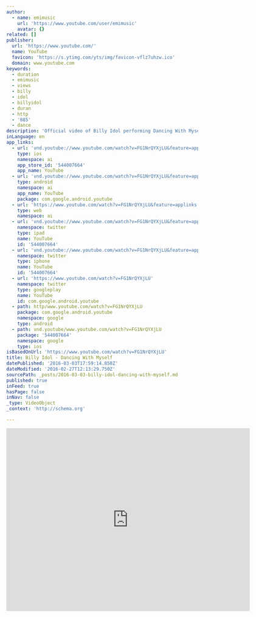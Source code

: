```yaml
---
author:
  - name: emimusic
    url: 'https://www.youtube.com/user/emimusic'
    avatar: {}
related: []
publisher:
  url: 'https://www.youtube.com/'
  name: YouTube
  favicon: 'https://s.ytimg.com/yts/img/favicon-vflz7uhzw.ico'
  domain: www.youtube.com
keywords:
  - duration
  - emimusic
  - views
  - billy
  - idol
  - billyidol
  - duran
  - http
  - '885'
  - dance
description: 'Official video of Billy Idol performing Dancing With Myself from the album Kiss Me Deadly. Buy It Here: http://smarturl.it/lbq16t The video was directed by Tobe Hooper Like Billy Idol on Facebook: http://www.facebook.com/BillyIdol Follow Billy Idol on Twitter: http://twitter.com/#!/billyidol Official Website: http://billyidol.net/'
inLanguage: en
app_links:
  - url: 'vnd.youtube://www.youtube.com/watch?v=FG1NrQYXjLU&feature=applinks'
    type: ios
    namespace: ai
    app_store_id: '544007664'
    app_name: YouTube
  - url: 'vnd.youtube://www.youtube.com/watch?v=FG1NrQYXjLU&feature=applinks'
    type: android
    namespace: ai
    app_name: YouTube
    package: com.google.android.youtube
  - url: 'https://www.youtube.com/watch?v=FG1NrQYXjLU&feature=applinks'
    type: web
    namespace: ai
  - url: 'vnd.youtube://www.youtube.com/watch?v=FG1NrQYXjLU&feature=applinks'
    namespace: twitter
    type: ipad
    name: YouTube
    id: '544007664'
  - url: 'vnd.youtube://www.youtube.com/watch?v=FG1NrQYXjLU&feature=applinks'
    namespace: twitter
    type: iphone
    name: YouTube
    id: '544007664'
  - url: 'https://www.youtube.com/watch?v=FG1NrQYXjLU'
    namespace: twitter
    type: googleplay
    name: YouTube
    id: com.google.android.youtube
  - path: http/www.youtube.com/watch?v=FG1NrQYXjLU
    package: com.google.android.youtube
    namespace: google
    type: android
  - path: vnd.youtube/www.youtube.com/watch?v=FG1NrQYXjLU
    package: '544007664'
    namespace: google
    type: ios
isBasedOnUrl: 'https://www.youtube.com/watch?v=FG1NrQYXjLU'
title: Billy Idol - Dancing With Myself
datePublished: '2016-03-03T17:59:14.858Z'
dateModified: '2016-02-27T12:13:29.750Z'
sourcePath: _posts/2016-03-03-billy-idol-dancing-with-myself.md
published: true
inFeed: true
hasPage: false
inNav: false
_type: VideoObject
_context: 'http://schema.org'

---
```

<iframe src="https://cdn.embedly.com/widgets/media.html?src=https%3A%2F%2Fwww.youtube.com%2Fembed%2FFG1NrQYXjLU%3Ffeature%3Doembed&amp;url=https%3A%2F%2Fwww.youtube.com%2Fwatch%3Fv%3DFG1NrQYXjLU&amp;image=https%3A%2F%2Fi.ytimg.com%2Fvi%2FFG1NrQYXjLU%2Fhqdefault.jpg&amp;key=b7d04c9b404c499eba89ee7072e1c4f7&amp;type=text%2Fhtml&amp;schema=youtube" width="640" height="480" scrolling="no" frameborder="0" allowfullscreen="allowfullscreen" style=""></iframe>